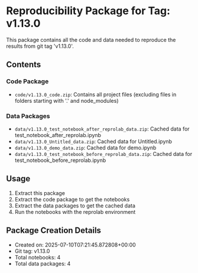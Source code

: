 # Reproducibility Package for Tag: v1.13.0

This package contains all the code and data needed to reproduce the results from git tag 'v1.13.0'.

## Contents

### Code Package
- `code/v1.13.0_code.zip`: Contains all project files (excluding files in folders starting with '.' and node_modules)

### Data Packages
- `data/v1.13.0_test_notebook_after_reprolab_data.zip`: Cached data for test_notebook_after_reprolab.ipynb
- `data/v1.13.0_Untitled_data.zip`: Cached data for Untitled.ipynb
- `data/v1.13.0_demo_data.zip`: Cached data for demo.ipynb
- `data/v1.13.0_test_notebook_before_reprolab_data.zip`: Cached data for test_notebook_before_reprolab.ipynb

## Usage

1. Extract this package
2. Extract the code package to get the notebooks
3. Extract the data packages to get the cached data
4. Run the notebooks with the reprolab environment

## Package Creation Details
- Created on: 2025-07-10T07:21:45.872808+00:00
- Git tag: v1.13.0
- Total notebooks: 4
- Total data packages: 4
